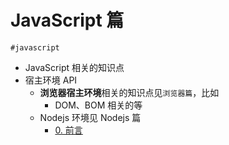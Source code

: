 
# JavaScript 篇

`#javascript` 

- JavaScript 相关的知识点
- 宿主环境 API
	- **浏览器宿主环境**相关的知识点见`浏览器篇`，比如
		- DOM、BOM 相关的等
	- Nodejs 环境见 Nodejs 篇
		- [0. 前言](/post/bZbXOlau.html)

